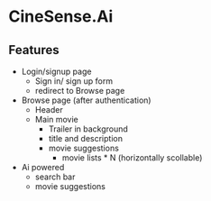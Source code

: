 # CineSense.Ai

## Features
- Login/signup page
  - Sign in/ sign up form
  - redirect to Browse page
- Browse page (after authentication)
  - Header
  - Main movie
    - Trailer in background
    - title and description
    - movie suggestions
      - movie lists * N (horizontally scollable)
- Ai powered
  - search bar
  - movie suggestions